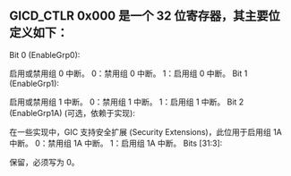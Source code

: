 

## GICD_CTLR 0x000 是一个 32 位寄存器，其主要位定义如下：

Bit 0 (EnableGrp0):

启用或禁用组 0 中断。
0：禁用组 0 中断。
1：启用组 0 中断。
Bit 1 (EnableGrp1):

启用或禁用组 1 中断。
0：禁用组 1 中断。
1：启用组 1 中断。
Bit 2 (EnableGrp1A) (可选，依赖于实现):

在一些实现中，GIC 支持安全扩展 (Security Extensions)，此位用于启用组 1A 中断。
0：禁用组 1A 中断。
1：启用组 1A 中断。
Bits [31:3]:

保留，必须写为 0。